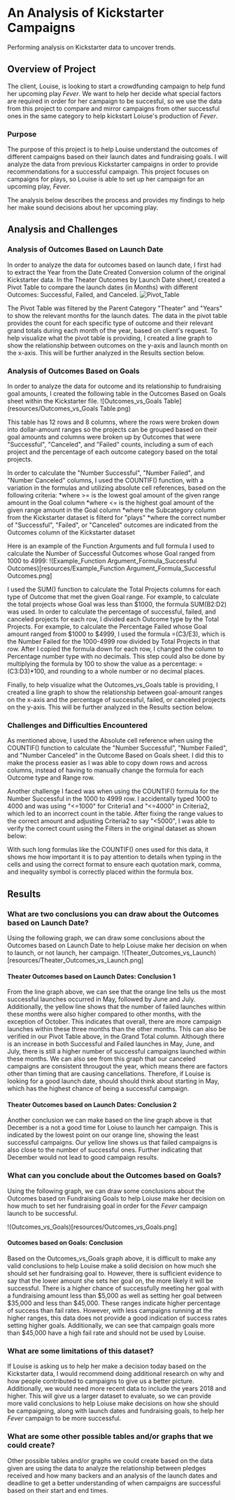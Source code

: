 # An Analysis of Kickstarter Campaigns
Performing analysis on Kickstarter data to uncover trends.

## Overview of Project
The client, Louise, is looking to start a crowdfunding campaign to help fund her upcoming play *Fever*. We want to help her decide what special factors are required in order for her campaign to be succesful, so we use the data from this project to compare and mirror campaigns from other successful ones in the same category to help kickstart Loiuse's production of *Fever*.

### Purpose
The purpose of this project is to help Louise understand the outcomes of different campaigns based on their launch dates and fundraising goals. I will analyze the data from previous Kickstarter campaigns in order to provide recommendations for a successful campaign. This project focuses on campaigns for plays, so Louise is able to set up her campaign for an upcoming play, *Fever*. 

The analysis below describes the process and provides my findings to help her make sound decisions about her upcoming play.

## Analysis and Challenges

### Analysis of Outcomes Based on Launch Date
In order to analyze the data for outcomes based on launch date, I first had to extract the Year from the Date Created Conversion column of the original Kickstarter data. In the Theater Outcomes by Launch Date sheet,I created a Pivot Table to compare the launch dates (in Months) with different Outcomes: Successful, Failed, and Canceled. 
![Pivot_Table](resources/Pivot_Table.png)

The Pivot Table was filtered by the Parent Category "Theater" and "Years" to show the relevant months for the launch dates. The data in the pivot table provides the count for each specific type of outcome and their relevant grand totals during each month of the year, based on client's request. To help visualize what the pivot table is providing, I created a line graph to show the relationship between outcomes on the y-axis and launch month on the x-axis. This will be further analyzed in the Results section below.

### Analysis of Outcomes Based on Goals
In order to analyze the data for outcome and its relationship to fundraising goal amounts, I created the following table in the Outcomes Based on Goals sheet within the Kickstarter file.
![Outcomes_vs_Goals Table](resources/Outcomes_vs_Goals Table.png)

This table has 12 rows and 8 columns, where the rows were broken down into dollar-amount ranges so the projects can be grouped based on their goal amounts and columns were broken up by Outcomes that were "Successful", "Canceled", and "Failed" counts, including a sum of each project and the percentage of each outcome category based on the total projects. 

In order to calculate the "Number Successful", "Number Failed", and "Number Canceled" columns, I used the COUNTIF() function, with a variation in the formulas and utilizing absolute cell references, based on the following criteria: 
*where >= is the lowest goal amount of the given range amount in the Goal column
*where <= is the highest goal amount of the given range amount in the Goal column
*where the Subcategory column from the Kickstarter dataset is filterd for "plays"
*where the correct number of "Successful", "Failed", or "Canceled" outcomes are indicated from the Outcomes column of the Kickstarter dataset

Here is an example of the Function Arguments and full formula I used to calculate the Number of Successful Outcomes whose Goal ranged from 1000 to 4999: 
!(Example_Function Argument_Formula_Successful Outcomes)[resources/Example_Function Argument_Formula_Successful Outcomes.png]

I used the SUM() function to calculate the Total Projects columns for each type of Outcome that met the given Goal range. For example, to calculate the total projects whose Goal was less than $1000, the formula SUM(B2:D2) was used. In order to calculate the percentage of successful, failed, and canceled projects for each row, I divided each Outcome type by the Total Projects. For example, to calculate the Percentage Failed whose Goal amount ranged from $1000 to $4999, I used the formula =(C3/E3), which is the Number Failed for the 1000-4999 row divided by Total Projects in that row. After I copied the formula down for each row, I changed the column to Percentage number type with no decimals. This step could also be done by multiplying the formula by 100 to show the value as a percentage: =(C3:D3)*100, and rounding to a whole number or no decimal places.

Finally, to help visualize what the Outcomes_vs_Goals table is providing, I created a line graph to show the relationship between goal-amount ranges on the x-axis and the percentage of successful, failed, or canceled projects on the y-axis. This will be further analyzed in the Results section below.

### Challenges and Difficulties Encountered
As mentioned above, I used the Absolute cell reference when using the COUNTIF() function to calculate the "Number Successful", "Number Failed", and "Number Canceled" in the Outcome Based on Goals sheet. I did this to make the process easier as I was able to copy down rows and across columns, instead of having to manually change the formula for each Outcome type and Range row. 

Another challenge I faced was when using the COUNTIF() formula for the Number Successful in the 1000 to 4999 row. I accidentally typed 1000 to 4000 and was using "<=1000" for Criteria1 and "<=4000" in Criteria2, which led to an incorrect count in the table. After fixing the range values to the correct amount and adjusting Criteria2 to say "<5000", I was able to verify the correct count using the Filters in the original dataset as shown below:

With such long formulas like the COUNTIF() ones used for this data, it shows me how important it is to pay attention to details when typing in the cells and using the correct format to ensure each quotation mark, comma, and inequality symbol is correctly placed within the formula box.

## Results

### What are two conclusions you can draw about the Outcomes based on Launch Date?
Using the following graph, we can draw some conclusions about the Outcomes based on Launch Date to help Loiuse make her decision on when to launch, or not launch, her campaign.
!(Theater_Outcomes_vs_Launch)[resources/Theater_Outcomes_vs_Launch.png]

#### Theater Outcomes based on Launch Dates: Conclusion 1
From the line graph above, we can see that the orange line tells us the most successful launches occurred in May, followed by June and July. Additionally, the yellow line shows that the number of failed launches within these months were also higher compared to other months, with the exception of October. This indicates that overall, there are more campaign launches within these three months than the other months. This can also be verified in our Pivot Table above, in the Grand Total column. Although there is an increase in both Successful and Failed launches in May, June, and July, there is still a higher number of successful campaigns launched within these months. We can also see from this graph that our canceled campaigns are consistent througout the year, which means there are factors other than timing that are causing cancellations. Therefore, if Louise is looking for a good launch date, should should think about starting in May, which has the highest chance of being a successful campaign. 

#### Theater Outcomes based on Launch Dates: Conclusion 2
Another conclusion we can make based on the line graph above is that December is a not a good time for Loiuse to launch her campaign. This is indicated by the lowest point on our orange line, showing the least successful campaigns. Our yellow line shows us that failed campaigns is also close to the number of successful ones. Further indicating that December would not lead to good campaign results.

### What can you conclude about the Outcomes based on Goals?
Using the following graph, we can draw some conclusions about the Outcomes based on Fundraising Goals to help Loiuse make her decision on how much to set her fundraising goal in order for the *Fever* campaign launch to be successful.

!(Outcomes_vs_Goals)[resources/Outcomes_vs_Goals.png]

#### Outcomes based on Goals: Conclusion
Based on the Outcomes_vs_Goals graph above, it is difficult to make any valid conclusions to help Louise make a solid decision on how much she should set her fundraising goal to. However, there is sufficient evidence to say that the lower amount she sets her goal on, the more likely it will be successful. There is a higher chance of successfully meeting her goal with a fundraising amount less than $5,000 as well as setting her goal between $35,000 and less than $45,000. These ranges indicate higher percentage of success than fail rates. However, with less campaigns running at the higher ranges, this data does not provide a good indication of success rates setting higher goals. Additionally, we can see that campaign goals more than $45,000 have a high fail rate and should not be used by Louise. 

### What are some limitations of this dataset?
If Louise is asking us to help her make a decision today based on the Kickstarter data, I would recommend doing additional research on why and how people contributed to campaigns to give us a better picture. Additionally, we would need more recent data to include the years 2018 and higher. This will give us a larger dataset to evaluate, so we can provide more valid conclusions to help Loiuse make decisions on how she should be campaigning, along with launch dates and fundraising goals, to help her *Fever* campaign to be more successful.

### What are some other possible tables and/or graphs that we could create?
Other possible tables and/or graphs we could create based on the data given are using the data to analyze the relationship between pledges received and how many backers and an analysis of the launch dates and deadline to get a better understanding of when campaigns are successful based on their start and end times. 
